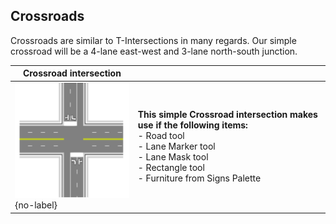 ## Crossroads

Crossroads are similar to T-Intersections in many regards. Our simple crossroad will be a 4-lane east-west and 3-lane north-south junction.

|Crossroad intersection                                     |             |
|-----------------------------------------------------------|-------------|
|![Crossroad_intersection_table](./assets/Crossroad_intersection_table.png){no-label}  | **This simple Crossroad intersection makes use if the following items:**<br> - Road tool <br> - Lane Marker tool <br> - Lane Mask tool <br> - Rectangle tool <br> - Furniture from Signs Palette  |